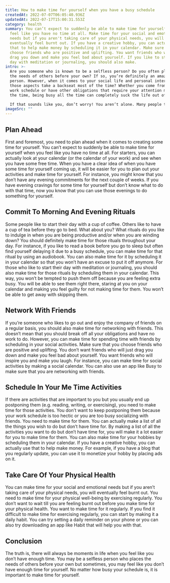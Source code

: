 ```yaml
---
title: How to make time for yourself when you have a busy schedule
createdAt: 2022-07-07T06:05:40.936Z
updatedAt: 2022-07-17T15:00:31.553Z
category: health
summary: You can’t expect to suddenly be able to make time for yourself when you
  feel like you have no time at all. Make time for your social and emotional
  needs but if you aren't taking care of your physical needs, you will
  eventually feel burnt out. If you have a creative hobby, you can actually use
  that to help make money by scheduling it in your calendar. Make sure that you
  choose friends who are positive and uplifting. You want friends who will just
  drag you down and make you feel bad about yourself. If you like to start their
  day with meditation or journaling, you should also make.
intro: >-
  Are you someone who is known to be a selfless person? Do you often place
  the needs of others before your own? If so, you’re definitely an amazing
  person. However, when it comes to your social life and personal interests, do
  those aspects take a backseat most of the time? Whether you come from a hectic
  work schedule or have other obligations that require your attention most of
  the time, being busy all the time can completely suck the life out of you. 

  If that sounds like you, don’t worry! You aren’t alone. Many people today find it difficult to carve out some time for themselves. Thankfully, it is possible to balance a busy schedule and make time for yourself. Here are some helpful suggestions on how you can make time for yourself even when you feel like there isn’t any left in the world.
imageSrc: ""
---
```


## Plan Ahead

First and foremost, you need to plan ahead when it comes to creating some time for yourself. You can’t expect to suddenly be able to make time for yourself when you feel like you have no time at all.
For starters, you can actually look at your calendar (or the calendar of your work) and see when you have some free time. When you have a clear idea of when you have some time for yourself coming up, it will be easier for you to plan out your activities and make time for yourself.
For instance, you might know that you don’t have any evening commitments for the next couple of weeks. If you have evening cravings for some time for yourself but don’t know what to do with that time, now you know that you can use those evenings to do something for yourself.

## Commit To Morning And Evening Rituals

Some people like to start their day with a cup of coffee. Others like to have a cup of tea before they go to bed. What about you? What rituals do you like to indulge in when you are being productive and/or when you are winding down? You should definitely make time for those rituals throughout your day.
For instance, if you like to read a book before you go to sleep but often find yourself delaying it due to a busy schedule, you can make time for that ritual by using an audiobook. You can also make time for it by scheduling it in your calendar so that you won’t have an excuse to put it off anymore.
For those who like to start their day with meditation or journaling, you should also make time for those rituals by scheduling them in your calendar. This way, you won’t be tempted to push them off because you are feeling extra busy. You will be able to see them right there, staring at you on your calendar and making you feel guilty for not making time for them. You won’t be able to get away with skipping them.

## Network With Friends

If you’re someone who likes to go out and enjoy the company of friends on a regular basis, you should also make time for networking with friends. This doesn’t mean that you should break off all your obligations and have no work to do. However, you can make time for spending time with friends by scheduling in your social activities.
Make sure that you choose friends who are positive and uplifting. You don’t want friends who will just drag you down and make you feel bad about yourself. You want friends who will inspire you and make you laugh.
For instance, you can make time for social activities by making a social calendar. You can also use an app like Busy to make sure that you are networking with friends.

## Schedule In Your Me Time Activities

If there are activities that are important to you but you usually end up postponing them (e.g. reading, writing, or exercising), you need to make time for those activities. You don’t want to keep postponing them because your work schedule is too hectic or you are too busy socializing with friends. You need to make time for them.
You can actually make a list of all the things you wish to do but don’t have time for. By making a list of all the activities you want to do but don’t have time for, you will make it a lot easier for you to make time for them.
You can also make time for your hobbies by scheduling them in your calendar. If you have a creative hobby, you can actually use that to help make money. For example, if you have a blog that you regularly update, you can use it to monetize your hobby by placing ads on it.

## Take Care Of Your Physical Health

You can make time for your social and emotional needs but if you aren’t taking care of your physical needs, you will eventually feel burnt out. You need to make time for your physical well-being by exercising regularly.
You don’t want to wait till you are feeling burnt out before you make time for your physical health. You want to make time for it regularly.
If you find it difficult to make time for exercising regularly, you can start by making it a daily habit. You can try setting a daily reminder on your phone or you can also try downloading an app like Habit that will help you with that.

## Conclusion

The truth is, there will always be moments in life when you feel like you don’t have enough time. You may be a selfless person who places the needs of others before your own but sometimes, you may feel like you don’t have enough time for yourself. No matter how busy your schedule is, it is important to make time for yourself.

